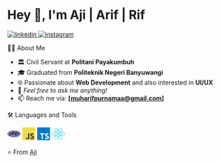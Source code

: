 # Hey 👋, I'm Aji | Arif | Rif  

<p align="left">
  <a href="https://linkedin.com/in/yourusername" target="_blank">
    <img src="https://cdn.jsdelivr.net/gh/devicons/devicon/icons/linkedin/linkedin-original.svg" alt="linkedin" width="25" height="25"/>
  </a>
  <a href="https://instagram.com/Arifffajiii" target="_blank">
    <img src="https://upload.wikimedia.org/wikipedia/commons/a/a5/Instagram_icon.png" alt="instagram" width="25" height="25"/>
  </a>
</p>

👨‍💻 About Me
- 🏛️ Civil Servant at **Politani Payakumbuh**  
- 🎓 Graduated from **Politeknik Negeri Banyuwangi**  
- 🌐 Passionate about **Web Development** and also interested in **UI/UX**  
- 💬 *Feel free to ask me anything!*  
- 📫 Reach me via: **[muharifpurnamaa@gmail.com]**  


🛠️ Languages and Tools
<p align="left">
  <img src="https://raw.githubusercontent.com/devicons/devicon/master/icons/php/php-original.svg" alt="php" width="30" height="30"/>
  <img src="https://raw.githubusercontent.com/devicons/devicon/master/icons/javascript/javascript-original.svg" alt="javascript" width="30" height="30"/>
  <img src="https://raw.githubusercontent.com/devicons/devicon/master/icons/typescript/typescript-original.svg" alt="typescript" width="30" height="30"/>
  <img src="https://raw.githubusercontent.com/devicons/devicon/master/icons/react/react-original.svg" alt="react" width="30" height="30"/>
</p>


⭐️ From [Aji](https://github.com/yourusername)
